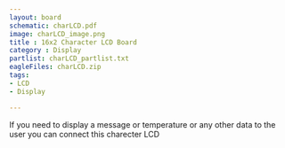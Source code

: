 ```yaml
---
layout: board
schematic: charLCD.pdf
image: charLCD_image.png
title : 16x2 Character LCD Board
category : Display
partlist: charLCD_partlist.txt
eagleFiles: charLCD.zip
tags:
- LCD
- Display

---
```


If you need to display a message or temperature or any other data to the user you can connect this charecter LCD 